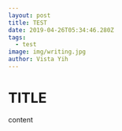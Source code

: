 ```yaml
---
layout: post
title: TEST
date: 2019-04-26T05:34:46.280Z
tags:
  - test
image: img/writing.jpg
author: Vista Yih
---
```

# TITLE

content
